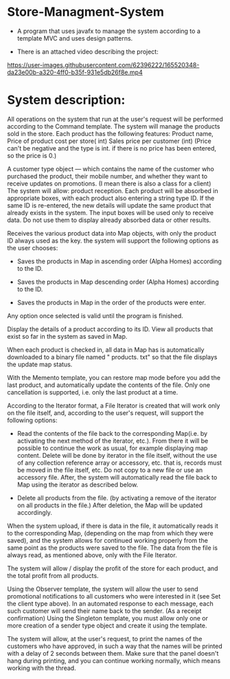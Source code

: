 # Store-Managment-System
- A program that uses javafx to manage the system according to a template MVC and uses design patterns.

- There is an attached video describing the project:

https://user-images.githubusercontent.com/62396222/165520348-da23e00b-a320-4ff0-b35f-931e5db26f8e.mp4




# System description:

All operations on the system that run at the user's request will be performed according to the Command template.
The system will manage the products sold in the store. 
Each product has the following features: 
Product name, 
Price of product cost per store( int)
Sales price per customer (int)
(Price can't be negative and the type is int. if there is no price has been entered, so the price is 0.)

A customer type object — which contains the name of the customer who purchased the product, their mobile number, and whether they want to receive updates on promotions. (I mean there is also a class for a client)
The system will allow: product reception. Each product will be absorbed in appropriate boxes, with each product also entering a string type ID. If the same ID is re-entered, the new details will update the same product that already exists in the system. The input boxes will be used only to receive data. Do not use them to display already absorbed data or other results.

Receives the various product data into Map objects, with only the product ID always used as the key. the system will support the following options as the user chooses: 

- Saves the products in Map in ascending order (Alpha Homes) according to the ID.

- Saves the products in Map descending order (Alpha Homes) according to the ID. 

- Saves the products in Map in the order of the products were enter. 

Any option once selected is valid until the program is finished.

Display the details of a product according to its ID. View all products that exist so far in the system as saved in Map.

When each product is checked in, all data in Map has is automatically downloaded to a binary file named " products. txt" so that the file displays the update map status.  

With the Memento template, you can restore map mode before you add the last product, and automatically update the contents of the file. Only one cancellation is supported, i.e. only the last product at a time.

According to the Iterator format, a File Iterator is created that will work only on the file itself, and, according to the user's request, will support the following options:

- Read the contents of the file back to the corresponding Map(i.e. by activating the next method of the iterator, etc.). From there it will be possible to continue the work as usual, for example displaying map content.
Delete will be done by iterator in the file itself, without the use of any collection reference array or accessory, etc. that is, records must be moved in the file itself, 
etc. Do not copy to a new file or use an accessory file. After, the system will automatically read the file back to Map using the iterator as described below.

- Delete all products from the file. (by activating a remove of the iterator on all products in the file.) After deletion, the Map will be updated accordingly.

When the system upload, if there is data in the file, it automatically reads it to the corresponding Map, (depending on the map from which they were saved), and the system allows for continued working properly from the same point as the products were saved to the file. The data from the file is always read, as mentioned above, only with the File Iterator. 

The system will allow / display the profit of the store for each product, and the total profit from all products.

Using the Observer template, the system will allow the user to send promotional notifications to all customers who were interested in it (see Set the client type above). 
In an automated response to each message, each such customer will send their name back to the sender. (As a receipt confirmation) 
Using the Singleton template, you must allow only one or more creation of a sender type object and create it using the template.

The system will allow, at the user's request, to print the names of the customers who have approved, in such a way that the names will be printed with a delay of 2 seconds between them. Make sure that the panel doesn't hang during printing, and you can continue working normally, which means working with the thread.


